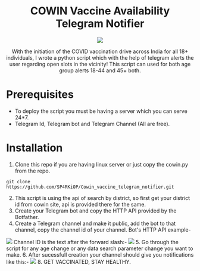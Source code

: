 
<h1 align="center"> COWIN Vaccine Availability Telegram Notifier </h1>

<p align="center">
  <img src="https://visitor-badge.laobi.icu/badge?page_id=Cowin_vaccine_telegram_notifier" />
</p>

<p align="center">
    With the initiation of the COVID vaccination drive across India for all 18+ individuals, I wrote a python script which with the help of telegram alerts the user regarding open slots in the vicinity!
  This script can used for both age group alerts 18-44 and 45+ both.
 </p>
 
 # Prerequisites
 * To deploy the script you must be having a server which you can serve 24*7.
 * Telegram Id, Telegram bot and Telegram Channel (All are free).
 
 # Installation
 1. Clone this repo if you are having linux server or just copy the cowin.py from the repo.
 ```
git clone https://github.com/SP4RKiOP/Cowin_vaccine_telegram_notifier.git
```
2. This script is using the api of search by district, so first get your district id from cowin site, api is provided there for the same.
3. Create your Telegram bot and copy the HTTP API provided by the Botfather.
4. Create a Telegram channel and make it public, add the bot to that channel, copy the channel id of your channel.
 Bot's HTTP API example- 
<img src="https://bs-uploads.toptal.io/blackfish-uploads/uploaded_file/file/27074/image-1562742442995-6474e4cf4325101c9b5656e36ca84658.png" />
 Channel ID is the text after the forward slash:-
<img src="https://cdn.admitad-connect.com/public/storage/2019/03/19/how-to-get-a-channel-link-in-t_ca7ixdJ.png" />
5. Go through the script for any age change or any data search parameter change you want to make.
6. After sucessfull creation your channel should give you notifications like this:-
<img src="https://photos.google.com/share/AF1QipOYRZ46i8Hinl3_TrN9egFU-IoV6N5_fXg7AqnXXeufH115mLVSIxPUtdT9qpwR1Q?key=VDlmQTFpQnh3c1RvQTdXNlNIN2pxUF9LWmZTU0hB" />
8. GET VACCINATED, STAY HEALTHY.
